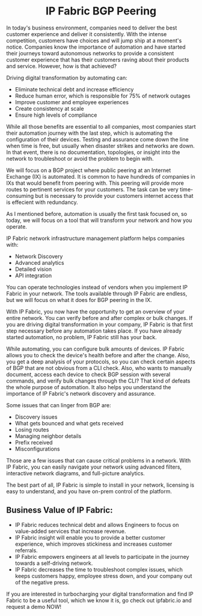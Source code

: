 <h1 align="center">
   IP Fabric BGP Peering 
</h1> 

In today's business environment, companies need to deliver the best customer experience and deliver it consistently. With the intense competition, customers have choices and will jump ship at a moment's notice. Companies know the importance of automation and have started their journeys toward autonomous networks to provide a consistent customer experience that has their customers raving about their products and service. However, how is that achieved?

Driving digital transformation by automating can:
- Eliminate technical debt and increase efficiency
- Reduce human error, which is responsible for 75% of network outages
- Improve customer and employee experiences
- Create consistency at scale
- Ensure high levels of compliance

While all those benefits are essential to all companies, most companies start their automation journey with the last step, which is automating the configuration of their devices. Testing and assurance come down the line when time is free, but usually when disaster strikes and networks are down. In that event, there is no documentation, topologies, or insight into the network to troubleshoot or avoid the problem to begin with.  

We will focus on a BGP project where public peering at an Internet Exchange (IX) is automated. It is common to have hundreds of companies in IXs that would benefit from peering with. This peering will provide more routes to pertinent services for your customers. 
The task can be very time-consuming but is necessary to provide your customers internet access that is effecient with redundancy.

As I mentioned before, automation is usually the first task focused on, so today, we will focus on a tool that will transform your network and how you operate. 

IP Fabric network infrastructure management platform helps companies with:
- Network Discovery
- Advanced analytics
- Detailed vision 
- API integration 

You can operate technologies instead of vendors when you implement IP Fabric in your network. The tools available through IP Fabric are endless, but we will focus on what it does for BGP peering in the IX.

With IP Fabric, you now have the opportunity to get an overview of your entire network. You can verify before and after complex or bulk changes. If you are driving digital transformation in your company, IP Fabric is that first step necessary before any automation takes place. If you have already started automation, no problem, IP Fabric still has your back. 

While automating, you can configure bulk amounts of devices. IP Fabric allows you to check the device's health before and after the change. Also, you get a deep analysis of your protocols, so you can check certain aspects of BGP that are not obvious from a CLI check. Also, who wants to manually document, access each device to check BGP session with several commands, and verify bulk changes through the CLI? That kind of defeats the whole purpose of automation. It also helps you understand the importance of IP Fabric's network discovery and assurance. 

Some issues that can linger from BGP are:
- Discovery issues
- What gets bounced and what gets received
- Losing routes
- Managing neighbor details
- Prefix received 
- Misconfigurations

Those are a few issues that can cause critical problems in a network. With IP Fabric, you can easily navigate your network using advanced filters, interactive network diagrams, and full-picture analytics. 

The best part of all, IP Fabric is simple to install in your network, licensing is easy to understand, and you have on-prem control of the platform. 

## Business Value of IP Fabric:

- IP Fabric reduces technical debt and allows Engineers to focus on value-added services that increase revenue. 
- IP Fabric insight will enable you to provide a better customer experience, which improves stickiness and increases customer referrals.
- IP Fabric empowers engineers at all levels to participate in the journey towards a self-driving network. 
- IP Fabric decreases the time to troubleshoot complex issues, which keeps customers happy, employee stress down, and your company out of the negative press.

If you are interested in turbocharging your digital transformation and find IP Fabric to be a useful tool,  which we know it is, go check out ipfabric.io and request a demo NOW!
